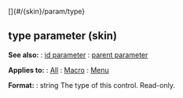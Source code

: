 []{#/{skin}/param/type}
  ## type parameter (skin)
  **See also:**
  :   [id parameter](ref/%7Bskin%7D/param/id)
  :   [parent parameter](ref/%7Bskin%7D/param/parent)
  <!-- -->
  **Applies to:**
  :   [All](ref/%7Bskin%7D/control)
  :   [Macro](ref/%7Bskin%7D/control/macro)
  :   [Menu](ref/%7Bskin%7D/control/menu)
  <!-- -->
  **Format:**
  :   string
  The type of this control. Read-only.